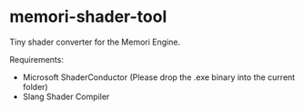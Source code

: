 # memori-shader-tool
Tiny shader converter for the Memori Engine.

Requirements:
- Microsoft ShaderConductor (Please drop the .exe binary into the current folder)
- Slang Shader Compiler